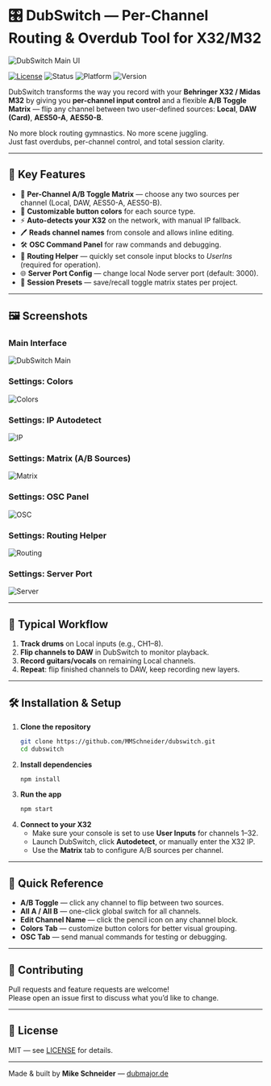 # 🎛 DubSwitch — Per-Channel Routing & Overdub Tool for X32/M32

![DubSwitch Main UI](docs/images/dubswitch_main.png)

[![License](https://img.shields.io/badge/license-MIT-green.svg)](LICENSE)
![Status](https://img.shields.io/badge/status-active-brightgreen)
![Platform](https://img.shields.io/badge/platform-macOS%20|%20Windows%20|%20Linux-blue)
![Version](https://img.shields.io/badge/version-0.1.4--dev-orange)

DubSwitch transforms the way you record with your **Behringer X32 / Midas M32** by giving you **per-channel input control** and a flexible **A/B Toggle Matrix** — flip any channel between two user-defined sources: **Local**, **DAW (Card)**, **AES50-A**, **AES50-B**.

No more block routing gymnastics. No more scene juggling.  
Just fast overdubs, per-channel control, and total session clarity.

---

## 🚀 Key Features

- 🔄 **Per-Channel A/B Toggle Matrix** — choose any two sources per channel (Local, DAW, AES50-A, AES50-B).
- 🎨 **Customizable button colors** for each source type.
- ⚡ **Auto-detects your X32** on the network, with manual IP fallback.
- 🖊 **Reads channel names** from console and allows inline editing.
- 🛠 **OSC Command Panel** for raw commands and debugging.
- 🔧 **Routing Helper** — quickly set console input blocks to *UserIns* (required for operation).
- 🌐 **Server Port Config** — change local Node server port (default: 3000).
- 💾 **Session Presets** — save/recall toggle matrix states per project.

---

## 🖼 Screenshots

### Main Interface
![DubSwitch Main](docs/images/dubswitch_main.png)

### Settings: Colors
![Colors](docs/images/dubswitch_settings_color.png)

### Settings: IP Autodetect
![IP](docs/images/dubswitch_settings_ip.png)

### Settings: Matrix (A/B Sources)
![Matrix](docs/images/dubswitch_settings_matrix.png)

### Settings: OSC Panel
![OSC](docs/images/dubswitch_settings_osc.png)

### Settings: Routing Helper
![Routing](docs/images/dubswitch_settings_routing.png)

### Settings: Server Port
![Server](docs/images/dubswitch_settings_server.png)

---

## 🎯 Typical Workflow

1. **Track drums** on Local inputs (e.g., CH1–8).
2. **Flip channels to DAW** in DubSwitch to monitor playback.
3. **Record guitars/vocals** on remaining Local channels.
4. **Repeat**: flip finished channels to DAW, keep recording new layers.

---

## 🛠 Installation & Setup

1. **Clone the repository**
    ```sh
    git clone https://github.com/MMSchneider/dubswitch.git
    cd dubswitch
    ```
2. **Install dependencies**
    ```sh
    npm install
    ```
3. **Run the app**
    ```sh
    npm start
    ```
4. **Connect to your X32**
   - Make sure your console is set to use **User Inputs** for channels 1–32.
   - Launch DubSwitch, click **Autodetect**, or manually enter the X32 IP.
   - Use the **Matrix** tab to configure A/B sources per channel.

---

## 📘 Quick Reference

- **A/B Toggle** — click any channel to flip between two sources.
- **All A / All B** — one-click global switch for all channels.
- **Edit Channel Name** — click the pencil icon on any channel block.
- **Colors Tab** — customize button colors for better visual grouping.
- **OSC Tab** — send manual commands for testing or debugging.

---

## 🤝 Contributing

Pull requests and feature requests are welcome!  
Please open an issue first to discuss what you’d like to change.

---

## 📜 License

MIT — see [LICENSE](LICENSE) for details.

---

Made & built by **Mike Schneider** — [dubmajor.de](https://dubmajor.de)
